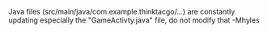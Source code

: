 Java files (src/main/java/com.example.thinktacgo/...) are constantly updating especially the "GameActivty.java" file, do not modify that -Mhyles
